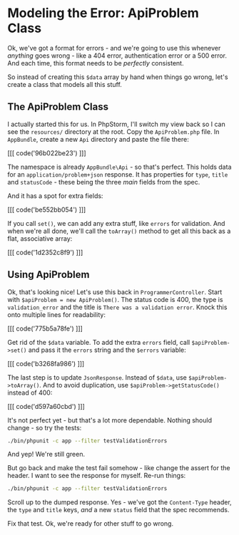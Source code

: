 # Modeling the Error: ApiProblem Class

Ok, we've got a format for errors - and we're going to use this whenever *anything*
goes wrong - like a 404 error, authentication error or a 500 error. And each time,
this format needs to be *perfectly* consistent.

So instead of creating this `$data` array by hand when things go wrong, let's create
a class that models all this stuff.

## The ApiProblem Class

I actually started this for us. In PhpStorm, I'll switch my view back so I can see
the `resources/` directory at the root. Copy the `ApiProblem.php` file. In `AppBundle`,
create a new `Api` directory and paste the file there:

[[[ code('96b022be23') ]]]

The namespace is already `AppBundle\Api` - so that's perfect. This holds data for
an `application/problem+json` response. It has properties for `type`, `title` and
`statusCode` - these being the three *main* fields from the spec.

And it has a spot for extra fields:

[[[ code('be552bb054') ]]]

If you call `set()`, we can add any extra stuff, like `errors` for validation. And
when we're all done, we'll call the `toArray()` method to get all this back as a
flat, associative array:

[[[ code('1d2352c8f9') ]]]

## Using ApiProblem

Ok, that's looking nice! Let's use this back in `ProgrammerController`. Start with
`$apiProblem = new ApiProblem()`. The status code is 400, the type is `validation_error`
and the title is `There was a validation error`. Knock this onto multiple lines for
readability:

[[[ code('775b5a78fe') ]]]

Get rid of the `$data` variable. To add the extra `errors` field, call `$apiProblem->set()`
and pass it the `errors` string and the `$errors` variable:

[[[ code('b3268fa986') ]]]

The last step is to update `JsonResponse`. Instead of `$data`, use `$apiProblem->toArray()`.
And to avoid duplication, use `$apiProblem->getStatusCode()` instead of 400:

[[[ code('d597a60cbd') ]]]

It's not perfect yet - but that's a lot more dependable. Nothing should change - so
try the tests:

```bash
./bin/phpunit -c app --filter testValidationErrors
```

And yep! We're still green.

But go back and make the test fail somehow - like change the assert for the header.
I want to see the response for myself. Re-run things:

```bash
./bin/phpunit -c app --filter testValidationErrors
```

Scroll up to the dumped response. Yes - we've got the `Content-Type` header, the
`type` and `title` keys, *and* a new `status` field that the spec recommends.

Fix that test. Ok, we're ready for other stuff to go wrong.
